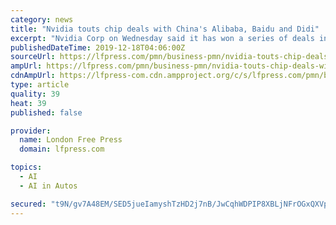 ```yaml
---
category: news
title: "Nvidia touts chip deals with China's Alibaba, Baidu and Didi"
excerpt: "Nvidia Corp on Wednesday said it has won a series of deals in which some of China’s biggest technology companies are using its chips to make product recommendations and to develop self-driving vehicles. Nvidia told reporters that e-commerce giant Alibaba Group Holding Ltd and search engine provider Baidu Inc have started using its chips to ..."
publishedDateTime: 2019-12-18T04:06:00Z
sourceUrl: https://lfpress.com/pmn/business-pmn/nvidia-touts-chip-deals-with-chinas-alibaba-baidu-and-didi/wcm/fbd94e33-18ca-4a6e-9f36-7baa787223b5
ampUrl: https://lfpress.com/pmn/business-pmn/nvidia-touts-chip-deals-with-chinas-alibaba-baidu-and-didi/wcm/fbd94e33-18ca-4a6e-9f36-7baa787223b5/amp
cdnAmpUrl: https://lfpress-com.cdn.ampproject.org/c/s/lfpress.com/pmn/business-pmn/nvidia-touts-chip-deals-with-chinas-alibaba-baidu-and-didi/wcm/fbd94e33-18ca-4a6e-9f36-7baa787223b5/amp
type: article
quality: 39
heat: 39
published: false

provider:
  name: London Free Press
  domain: lfpress.com

topics:
  - AI
  - AI in Autos

secured: "t9N/gv7A48EM/SED5jueIamyshTzHD2j7nB/JwCqhWDPIP8XBLjNFrOGxQXVppQ86GO1EUk8uJ9c34J9Juem1vj+KIYDSMnzMRQrWthruljJ84WCp3ktkuLm/5G+MF3NrKsSjx9nKKJLZptYx/FEO1vlUF1gA6QAXCy5R0VKUtnArHfExEsmox1VjL3pmyN+/R6uGaAffzCUlNQzMOPpi7pE/pXCxmZNhyoN+amOkfwIS3x8wiWxB3GBRavVDEqCpT+Z5qXC79Rvv4ffoLXVbw==;Fa7R9oG74EoVJxhNc1wtKw=="
---
```


